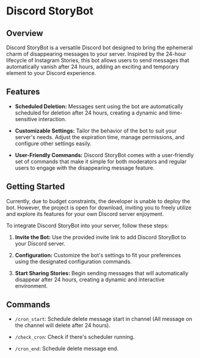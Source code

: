 # Discord StoryBot

## Overview

Discord StoryBot is a versatile Discord bot designed to bring the ephemeral charm of disappearing messages to your server. Inspired by the 24-hour lifecycle of Instagram Stories, this bot allows users to send messages that automatically vanish after 24 hours, adding an exciting and temporary element to your Discord experience.

## Features

- **Scheduled Deletion:** Messages sent using the bot are automatically scheduled for deletion after 24 hours, creating a dynamic and time-sensitive interaction.

- **Customizable Settings:** Tailor the behavior of the bot to suit your server's needs. Adjust the expiration time, manage permissions, and configure other settings easily.

- **User-Friendly Commands:** Discord StoryBot comes with a user-friendly set of commands that make it simple for both moderators and regular users to engage with the disappearing message feature.

## Getting Started

Currently, due to budget constraints, the developer is unable to deploy the bot. However, the project is open for download, inviting you to freely utilize and explore its features for your own Discord server enjoyment.

To integrate Discord StoryBot into your server, follow these steps:

1. **Invite the Bot:** Use the provided invite link to add Discord StoryBot to your Discord server.

2. **Configuration:** Customize the bot's settings to fit your preferences using the designated configuration commands.

3. **Start Sharing Stories:** Begin sending messages that will automatically disappear after 24 hours, creating a dynamic and interactive environment.

## Commands

- `/cron_start`: Schedule delete message start in channel (All message on the channel will delete after 24 hours).

- `/check_cron`: Check if there's scheduler running.

- `/cron_end`: Schedule delete message end.